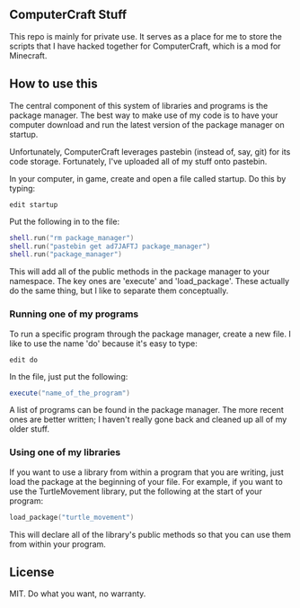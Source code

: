 ## ComputerCraft Stuff

This repo is mainly for private use. It serves as a place for me to store the scripts that I have hacked together for ComputerCraft, which is a mod for Minecraft.

## How to use this

The central component of this system of libraries and programs is the package manager. The best way to make use of my code is to have your computer download and run the latest version of the package manager on startup.

Unfortunately, ComputerCraft leverages pastebin (instead of, say, git) for its code storage. Fortunately, I've uploaded all of my stuff onto pastebin.

In your computer, in game, create and open a file called startup. Do this by typing:

```
edit startup
```

Put the following in to the file:

```lua
shell.run("rm package_manager")
shell.run("pastebin get ad7JAFTJ package_manager")
shell.run("package_manager")
```

This will add all of the public methods in the package manager to your namespace. The key ones are 'execute' and 'load_package'. These actually do the same thing, but I like to separate them conceptually.

### Running one of my programs

To run a specific program through the package manager, create a new file. I like to use the name 'do' because it's easy to type:

```
edit do
```

In the file, just put the following:

```lua
execute("name_of_the_program")
```

A list of programs can be found in the package manager. The more recent ones are better written; I haven't really gone back and cleaned up all of my older stuff.

### Using one of my libraries

If you want to use a library from within a program that you are writing, just load the package at the beginning of your file. For example, if you want to use the TurtleMovement library, put the following at the start of your program:

```lua
load_package("turtle_movement")
```

This will declare all of the library's public methods so that you can use them from within your program.

## License

MIT. Do what you want, no warranty.
